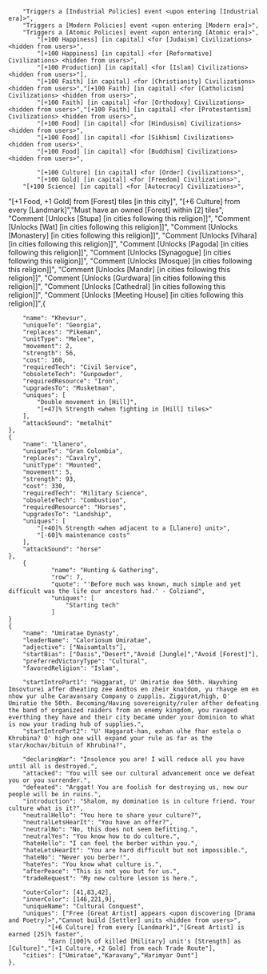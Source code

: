 

        "Triggers a [Industrial Policies] event <upon entering [Industrial era]>",
        "Triggers a [Modern Policies] event <upon entering [Modern era]>",
        "Triggers a [Atomic Policies] event <upon entering [Atomic era]>",
			"[+100 Happiness] [in capital] <for [Judaism] Civilizations> <hidden from users>",
			"[+100 Happiness] [in capital] <for [Reformative] Civilizations> <hidden from users>",
			"[+100 Production] [in capital] <for [Islam] Civilizations> <hidden from users>"],  
			"[+100 Faith] [in capital] <for [Christianity] Civilizations> <hidden from users>","[+100 Faith] [in capital] <for [Catholicism] Civilizations> <hidden from users>",
			"[+100 Faith] [in capital] <for [Orthodoxy] Civilizations> <hidden from users>","[+100 Faith] [in capital] <for [Protestantism] Civilizations> <hidden from users>",
			"[+100 Food] [in capital] <for [Hindusism] Civilizations> <hidden from users>",
			"[+100 Food] [in capital] <for [Sikhism] Civilizations> <hidden from users>",
			"[+100 Food] [in capital] <for [Buddhism] Civilizations> <hidden from users>",

			"[+100 Culture] [in capital] <for [Order] Civilizations>",
			"[+100 Gold] [in capital] <for [Freedom] Civilizations>",
		"[+100 Science] [in capital] <for [Autocracy] Civilizations>",

   
"[+1 Food, +1 Gold] from [Forest] tiles [in this city]",
			"[+6 Culture] from every [Landmark]","Must have an owned [Forest] within [2] tiles", 
            "Comment [Unlocks [Stupa] [in cities following this religion]]",
            "Comment [Unlocks [Wat] [in cities following this religion]]",
            "Comment [Unlocks [Monastery] [in cities following this religion]]",
          "Comment [Unlocks [Vihara] [in cities following this religion]]",
          "Comment [Unlocks [Pagoda] [in cities following this religion]]",
          "Comment [Unlocks [Synagogue] [in cities following this religion]]",
          "Comment [Unlocks [Mosque] [in cities following this religion]]",
          "Comment [Unlocks [Mandir] [in cities following this religion]]",
          "Comment [Unlocks [Gurdwara] [in cities following this religion]]",
            "Comment [Unlocks [Cathedral] [in cities following this religion]]",
            "Comment [Unlocks [Meeting House] [in cities following this religion]]",{
	    
		"name": "Khevsur",
		"uniqueTo": "Georgia",
		"replaces": "Pikeman",
		"unitType": "Melee",
		"movement": 2,
		"strength": 56,
		"cost": 160,
		"requiredTech": "Civil Service",
		"obsoleteTech": "Gunpowder",
		"requiredResource": "Iron",
		"upgradesTo": "Musketman",
		"uniques": [
			"Double movement in [Hill]",
			"[+47]% Strength <when fighting in [Hill] tiles>"
		],
		"attackSound": "metalhit"
	},
	{
		"name": "Llanero",
		"uniqueTo": "Gran Colombia",
		"replaces": "Cavalry",
		"unitType": "Mounted",
		"movement": 5,
		"strength": 93,
		"cost": 330,
		"requiredTech": "Military Science",
		"obsoleteTech": "Combustion",
		"requiredResource": "Horses",
		"upgradesTo": "Landship",
		"uniques": [
			"[+40]% Strength <when adjacent to a [Llanero] unit>",
			"[-60]% maintenance costs"
		],
		"attackSound": "horse"
	},
		{
				"name": "Hunting & Gathering",
				"row": 7,
				"quote": "'Before much was known, much simple and yet difficult was the life our ancestors had.' - Colziand",
				"uniques": [
					"Starting tech"
				]
	}
	{
		"name": "Umiratae Dynasty",
		"leaderName": "Caloriosum Umiratae",
		"adjective": ["Naisamtalts"],
		"startBias": ["Oasis","Desert","Avoid [Jungle]","Avoid [Forest]"],
		"preferredVictoryType": "Cultural",
		"favoredReligion": "Islam",
		
		"startIntroPart1": "Haggarat, U' Umiratie dee 50th. Hayvhing Imsovturei affer dheating zee Andtos en zheir knatdom, yu rhavge em en nhow yur ulhe Caravansary Company o zupplis. Ziggurat/high, O' Umiratie the 50th. Becoming/Having sovereignity/ruler afther defeating the band of organized raiders from an enemy kingdom, you ravaged everthing they have and their city became under your dominion to what is now your trading hub of supplies.",
		"startIntroPart2": "U' Haggarat-han, exhan ulhe fhar estela o Khrubina? O' high one will expand your rule as far as the star/kochav/bituin of Khrubina?",	
		
		"declaringWar": "Insolence you are! I will reduce all you have until all is destroyed.",
		"attacked": "You will see our cultural advancement once we defeat you or you surrender.",
		"defeated": "Arggat! You are foolish for destroying us, now our people will be in ruins.",
		"introduction": "Shalom, my domination is in culture friend. Your culture what is it?",
		"neutralHello": "You here to share your culture?",		
		"neutralLetsHearIt": "You have an offer?",
		"neutralNo": "No, this does not seem befitting.",
		"neutralYes": "You know how to do culture.",
		"hateHello": "I can feel the berber within you.",	
		"hateLetsHearIt": "You are hard difficult but not impossible.",
		"hateNo": "Never you berber!",
		"hateYes": "You know what culture is.",
		"afterPeace": "This is not you but for us.",
		"tradeRequest": "My new culture lesson is here.",
		
		"outerColor": [41,83,42],
		"innerColor": [146,221,9],
		"uniqueName": "Cultural Conquest",
		"uniques": ["Free [Great Artist] appears <upon discovering [Drama and Poetry]>","Cannot build [Settler] units <hidden from users>",
			   "[+6 Culture] from every [Landmark]","[Great Artist] is earned [25]% faster",
			   "Earn [100]% of killed [Military] unit's [Strength] as [Culture]","[+1 Culture, +2 Gold] from each Trade Route"],
		"cities": ["Umiratae","Karavany","Harimyar Ount"]
	},
